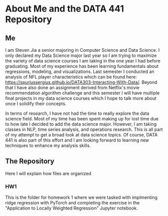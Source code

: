 # About Me and the DATA 441 Repository


## Me

I am Steven Jia a senior majoring in Computer Science and Data Science.  I only declared my Data Science major last year so I am trying to maximize the variety of data science courses I am taking in the one year I had before graduating. Most of my experience has been learning fundamentals about regressions, modeling, and visualizations. Last semester I conducted an analysis of NFL player characteristics which can be found here: https://spuriussergius.github.io/DATA303-Interacting-With-Data/. Beyond that I have also done an assignment derived from Netflix's movie recommendation algorithm challenge and this semester I will have multiple final projects in my data science courses which I hope to talk more about once I solidify their concepts.

In terms of research, I have not had the time to really explore the data science field. Most of my time has been spent making up for lost time due to how late I decided to add the data science major. However, I am taking classes in NLP, time series analysis, and operations research. This is all part of my attempt to get a broad look at data science topics. Of course, DATA 441 is also part of this effort and I am looking forward to learning new techniques to enhance my analysis skills.

## The Repository

Here I will explain how files are organized

### HW1

This is the folder for homework 1 where we were tasked with implmenting ridge regression with PyTorch and completing the exercise in the "Application to Locally Weighted Regression" Jupyter notebook.